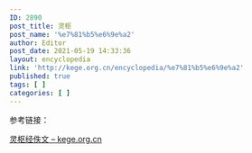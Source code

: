 ```yaml
---
ID: 2890
post_title: 灵枢
post_name: '%e7%81%b5%e6%9e%a2'
author: Editor
post_date: 2021-05-19 14:33:36
layout: encyclopedia
link: 'http://kege.org.cn/encyclopedia/%e7%81%b5%e6%9e%a2'
published: true
tags: [ ]
categories: [ ]
---
```

参考链接：

<a href="http://kege.org.cn/2888">灵枢经佚文 – kege.org.cn</a>